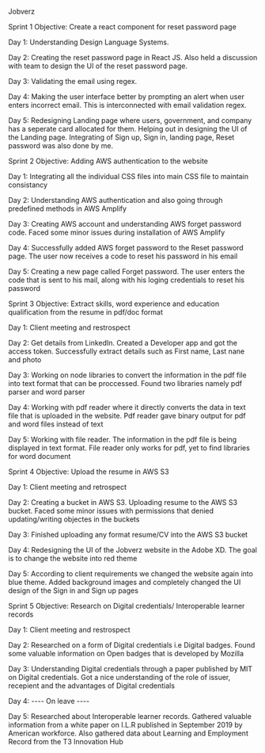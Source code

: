 Jobverz


Sprint 1
Objective: Create a react component for reset password page



Day 1: Understanding Design Language Systems.

Day 2: Creating the reset password page in React JS. Also held a discussion with team to design the UI of the reset password page.

Day 3: Validating the email using regex. 

Day 4: Making the user interface better by prompting an alert when user enters incorrect email. This is interconnected with email validation regex.

Day 5: Redesigning Landing page where users, government, and company has a seperate card allocated for them. Helping out in designing the UI of the Landing page. Integrating of Sign up, Sign in, landing page, Reset password was also done by me.

Sprint 2
Objective: Adding AWS authentication to the website



Day 1: Integrating all the individual CSS files into main CSS file to maintain consistancy

Day 2: Understanding AWS authentication and also going through predefined methods in AWS Amplify

Day 3: Creating AWS account and understanding AWS forget password code. Faced some minor issues during installation of AWS Amplify

Day 4: Successfully added AWS forget password to the Reset password page. The user now receives a code to reset his password in his email

Day 5: Creating a new page called Forget password. The user enters the code that is sent to his mail, along with his loging credentials to reset his password

Sprint 3
Objective: Extract skills, word experience and education qualification from the resume in pdf/doc format



Day 1: Client meeting and restrospect

Day 2: Get details from LinkedIn. Created a Developer app and got the access token. Successfully extract details such as First name, Last nane and photo

Day 3: Working on node libraries to convert the information in the pdf file into text format that can be proccessed. Found two libraries namely pdf parser and word parser

Day 4: Working with pdf reader where it directly converts the data in text file that is uploaded in the website. Pdf reader gave binary output for pdf and word files instead of text 

Day 5: Working with file reader. The information in the pdf file is being displayed in text format. File reader only works for pdf, yet to find libraries for word document

Sprint 4
Objective: Upload the resume in AWS S3



Day 1: Client meeting and retrospect

Day 2: Creating a bucket in AWS S3. Uploading resume to the AWS S3 bucket. Faced some minor issues with permissions that denied updating/writing objectes in the buckets

Day 3: Finished uploading any format resume/CV into the AWS S3 bucket

Day 4: Redesigning the UI of the Jobverz website in the Adobe XD. The goal is to change the website into red theme 

Day 5: According to client requirements we changed the website again into blue theme. Added background images and completely changed the UI design of the Sign in and Sign up pages

Sprint 5
Objective: Research on Digital credentials/ Interoperable learner records



Day 1: Client meeting and restrospect

Day 2: Researched on a form of Digital credentials i.e Digital badges. Found some valuable information on Open badges that is developed by Mozilla

Day 3: Understanding Digital credentials through a paper published by MIT on Digital credentials. Got a nice understanding of the role of issuer, recepient and the advantages of Digital credentials

Day 4: ---- On leave ----

Day 5: Researched about Interoperable learner records. Gathered valuable information from a white paper on I.L.R published in September 2019 by American workforce. Also gathered data about Learning and Employment Record from the T3 Innovation Hub
